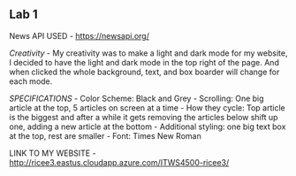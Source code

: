 ## Lab 1

News API USED - https://newsapi.org/

*Creativity* - 
My creativity was to make a light and dark mode for my website, I decided to have the light 
and dark mode in the top right of the page. And when clicked the whole background, text, and
box boarder will change for each mode.

_SPECIFICATIONS_
    - Color Scheme: Black and Grey
    - Scrolling: One big article at the top, 5 articles on screen at a time
    - How they cycle: Top article is the biggest and after a while it gets removing the articles below shift up one, adding a new article at the bottom
    - Additional styling: one big text box at the top, rest are smaller
    - Font: Times New Roman



LINK TO MY WEBSITE - http://ricee3.eastus.cloudapp.azure.com/ITWS4500-ricee3/
